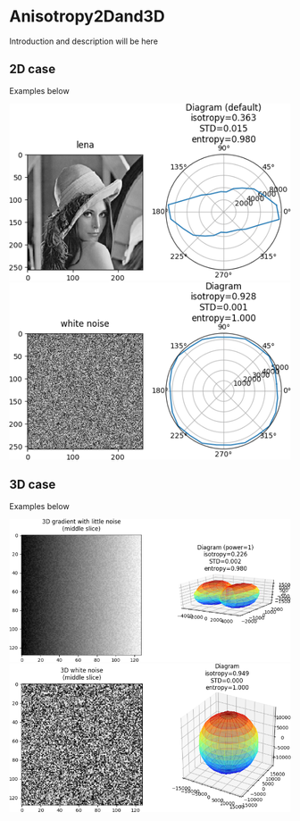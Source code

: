 # Anisotropy2Dand3D

Introduction and description will be here

## 2D case

Examples below

![Alt text](readme_fig1.png?raw=true "Title")
![Alt text](readme_fig2.png?raw=true "Title")

## 3D case

Examples below

![Alt text](readme_fig3.png?raw=true "Title")
![Alt text](readme_fig4.png?raw=true "Title")
